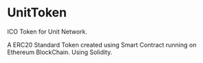 # UnitToken
ICO Token for Unit Network.

A ERC20 Standard Token created using Smart Contract running on Ethereum BlockChain. Using Solidity.
